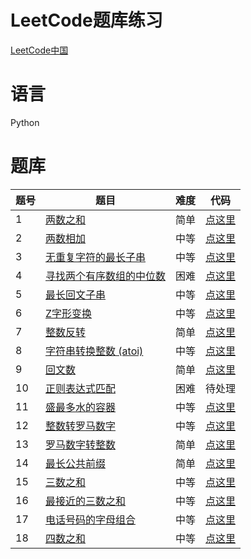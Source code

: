 # LeetCode题库练习
[LeetCode中国](https://leetcode-cn.com/problemset/algorithms/)
# 语言
Python
# 题库
| 题号 | 题目 | 难度 | 代码 |
| --- | --- | --- | --- |
| 1 | [两数之和](https://leetcode-cn.com/problems/two-sum/) | 简单 | [点这里](https://github.com/217heidai/leetcode/blob/master/Python/leetcode0001.py) |
| 2 | [两数相加](https://leetcode-cn.com/problems/add-two-numbers/) | 中等 | [点这里](https://github.com/217heidai/leetcode/blob/master/Python/leetcode0002.py) |
| 3 | [无重复字符的最长子串](https://leetcode-cn.com/problems/longest-substring-without-repeating-characters/) | 中等 | [点这里](https://github.com/217heidai/leetcode/blob/master/Python/leetcode0003.py)|
| 4 | [寻找两个有序数组的中位数](https://leetcode-cn.com/problems/median-of-two-sorted-arrays/) | 困难 | [点这里](https://github.com/217heidai/leetcode/blob/master/Python/leetcode0004.py) |
| 5 | [最长回文子串](https://leetcode-cn.com/problems/longest-palindromic-substring/) | 中等 | [点这里](https://github.com/217heidai/leetcode/blob/master/Python/leetcode0005.py) |
| 6 | [Z字形变换](https://leetcode-cn.com/problems/zigzag-conversion/) | 中等 | [点这里](https://github.com/217heidai/leetcode/blob/master/Python/leetcode0006.py) |
| 7 | [整数反转](https://leetcode-cn.com/problems/reverse-integer/) | 简单 | [点这里](https://github.com/217heidai/leetcode/blob/master/Python/leetcode0007.py) |
| 8 | [字符串转换整数 (atoi)](https://leetcode-cn.com/problems/string-to-integer-atoi/) | 中等 | [点这里](https://github.com/217heidai/leetcode/blob/master/Python/leetcode0008.py) |
| 9 | [回文数](https://leetcode-cn.com/problems/palindrome-number/) | 简单 | [点这里](https://github.com/217heidai/leetcode/blob/master/Python/leetcode0009.py) |
| 10 | [正则表达式匹配](https://leetcode-cn.com/problems/regular-expression-matching/) | 困难 | 待处理 |
| 11 | [盛最多水的容器](https://leetcode-cn.com/problems/container-with-most-water/) | 中等 | [点这里](https://github.com/217heidai/leetcode/blob/master/Python/leetcode0011.py) |
| 12 | [整数转罗马数字](https://leetcode-cn.com/problems/integer-to-roman/) | 中等 | [点这里](https://github.com/217heidai/leetcode/blob/master/Python/leetcode0012.py) |
| 13 | [罗马数字转整数](https://leetcode-cn.com/problems/roman-to-integer/) | 简单 | [点这里](https://github.com/217heidai/leetcode/blob/master/Python/leetcode0013.py) |
| 14 | [最长公共前缀](https://leetcode-cn.com/problems/longest-common-prefix/) | 简单 | [点这里](https://github.com/217heidai/leetcode/blob/master/Python/leetcode0014.py) |
| 15 | [三数之和](https://leetcode-cn.com/problems/3sum/) | 中等 | [点这里](https://github.com/217heidai/leetcode/blob/master/Python/leetcode0015.py) |
| 16 | [最接近的三数之和](https://leetcode-cn.com/problems/3sum-closest/) | 中等 | [点这里](https://github.com/217heidai/leetcode/blob/master/Python/leetcode0016.py) |
| 17 | [电话号码的字母组合](https://leetcode-cn.com/problems/letter-combinations-of-a-phone-number/) | 中等 | [点这里](https://github.com/217heidai/leetcode/blob/master/Python/leetcode0017.py) |
| 18 | [四数之和](https://leetcode-cn.com/problems/4sum/) | 中等 | [点这里](https://github.com/217heidai/leetcode/blob/master/Python/leetcode0018.py) |
